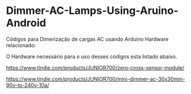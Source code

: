 # Dimmer-AC-Lamps-Using-Aruino-Android
Códigos para Dimerização de cargas AC usando Arduino
Hardware relacionado:

O Hardware necessário para o uso desses códigos esta listado abaixo.

https://www.tindie.com/products/JUNIOR700/zero-cross-sensor-module/

https://www.tindie.com/products/JUNIOR700/mini-dimmer-ac-30x30mm-90v-to-240v-10a/

